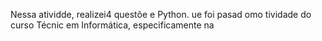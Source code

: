 
Nessa atividde, realizei4 questõe e Python. ue foi pasad omo tividade do curso Técnic em Informática, especificamente na
